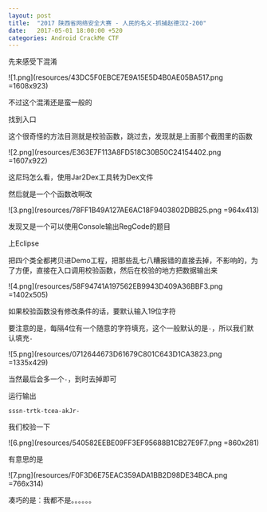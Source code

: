 ```yaml
---
layout: post
title:  "2017 陕西省网络安全大赛 - 人民的名义-抓捕赵德汉2-200"
date:   2017-05-01 18:00:00 +520
categories: Android CrackMe CTF 
---
```


先来感受下混淆

![1.png](resources/43DC5F0EBCE7E9A15E5D4B0AE05BA517.png =1608x923)

不过这个混淆还是蛮一般的

找到入口

这个很奇怪的方法目测就是校验函数，跳过去，发现就是上面那个截图里的函数

![2.png](resources/E363E7F113A8FD518C30B50C24154402.png =1607x922)

这尼玛怎么看，使用Jar2Dex工具转为Dex文件

然后就是一个个函数改啊改

![3.png](resources/78FF1B49A127AE6AC18F9403802DBB25.png =964x413)

发现又是一个可以使用Console输出RegCode的题目

上Eclipse

把四个类全都拷贝进Demo工程，把那些乱七八糟报错的直接去掉，不影响的，为了方便，直接在入口调用校验函数，然后在校验的地方把数据输出来

![4.png](resources/58F94741A197562EB9943D409A36BBF3.png =1402x505)

如果校验函数没有修改条件的话，要默认输入19位字符

要注意的是，每隔4位有一个随意的字符填充，这个一般默认的是`-`，所以我们默认填充`-`

![5.png](resources/0712644673D61679C801C643D1CA3823.png =1335x429)

当然最后会多一个`-`，到时去掉即可

运行输出
```
sssn-trtk-tcea-akJr-
```

我们校验一下

![6.png](resources/540582EEBE09FF3EF95688B1CB27E9F7.png =860x281)

有意思的是

![7.png](resources/F0F3D6E75EAC359ADA1BB2D98DE34BCA.png =766x314)

凑巧的是：我都不是。。。。。。
